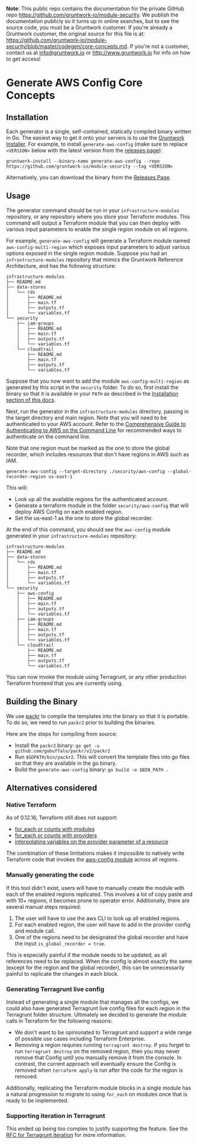 **Note**: This public repo contains the documentation for the private GitHub repo <https://github.com/gruntwork-io/module-security>.
We publish the documentation publicly so it turns up in online searches, but to see the source code, you must be a Gruntwork customer.
If you're already a Gruntwork customer, the original source for this file is at: <https://github.com/gruntwork-io/module-security/blob/master/codegen/core-concepts.md>.
If you're not a customer, contact us at <info@gruntwork.io> or <http://www.gruntwork.io> for info on how to get access!

# Generate AWS Config Core Concepts


## Installation

Each generator is a single, self-contained, statically compiled binary written in Go. The easiest way to get it onto
your servers is to use the [Gruntwork Installer](https://github.com/gruntwork-io/gruntwork-installer). For example, to
install `generate-aws-config` (make sure to replace `<VERSION>` below with the latest version from the [releases
page](https://github.com/gruntwork-io/module-security-public/releases)):

```
gruntwork-install --binary-name generate-aws-config --repo https://github.com/gruntwork-io/module-security --tag <VERSION>
```

Alternatively, you can download the binary from the [Releases
Page](https://github.com/gruntwork-io/module-security-public/releases).


## Usage

The generator command should be run in your `infrastructure-modules` repository, or any repository where you store your
Terraform modules. This command will output a Terraform module that you can then deploy with various input parameters to
enable the single region module on all regions.

For example, `generate-aws-config` will generate a Terraform module named `aws-config-multi-region` which exposes input
parameters to adjust various options exposed in the single region module. Suppose you had an `infrastructure-modules`
repository that mimics the Gruntwork Reference Architecture, and has the following structure:

```
infrastructure-modules
├── README.md
├── data-stores
│   └── rds
│       ├── README.md
│       ├── main.tf
│       ├── outputs.tf
│       └── variables.tf
└── security
    ├── iam-groups
    │   ├── README.md
    │   ├── main.tf
    │   ├── outputs.tf
    │   └── variables.tf
    └── cloudtrail
        ├── README.md
        ├── main.tf
        ├── outputs.tf
        └── variables.tf
```

Suppose that you now want to add the module `aws-config-multi-region` as generated by this script in the `security`
folder. To do so, first install the binary so that it is available in your `PATH` as described in the [Installation
section of this docs](#installation).

Next, run the generator in the `infrastructure-modules` directory, passing in the target directory and main region. Note
that you will need to be authenticated to your AWS account. Refer to the [Comprehensive Guide to Authenticating to AWS
on the Command
Line](https://blog.gruntwork.io/a-comprehensive-guide-to-authenticating-to-aws-on-the-command-line-63656a686799) for
recommended ways to authenticate on the command line.

Note that one region must be marked as the one to store the global recorder, which includes resources that don't have
regions in AWS such as IAM.

```
generate-aws-config --target-directory ./security/aws-config --global-recorder-region us-east-1
```

This will:

- Look up all the available regions for the authenticated account.
- Generate a terraform module in the folder `security/aws-config` that will deploy AWS Config on each enabled region.
- Set the us-east-1 as the one to store the global recorder.

At the end of this command, you should see the `aws-config` module generated in your `infrastructure-modules`
repository:

```
infrastructure-modules
├── README.md
├── data-stores
│   └── rds
│       ├── README.md
│       ├── main.tf
│       ├── outputs.tf
│       └── variables.tf
└── security
    ├── aws-config
    │   ├── README.md
    │   ├── main.tf
    │   ├── outputs.tf
    │   └── variables.tf
    ├── iam-groups
    │   ├── README.md
    │   ├── main.tf
    │   ├── outputs.tf
    │   └── variables.tf
    └── cloudtrail
        ├── README.md
        ├── main.tf
        ├── outputs.tf
        └── variables.tf

```

You can now invoke the module using Terragrunt, or any other production Terraform frontend that you are currently using.


## Building the Binary

We use [packr](https://github.com/gobuffalo/packr) to compile the templates into the binary so that it is portable. To
do so, we need to run `packr2` prior to building the binaries.

Here are the steps for compiling from source:

- Install the `packr2` binary: `go get -u github.com/gobuffalo/packr/v2/packr2`
- Run `$GOPATH/bin/packr2`. This will convert the template files into go files so that they are available in the go
  binary.
- Build the `generate-aws-config` binary: `go build -o $BIN_PATH .`


## Alternatives considered

### Native Terraform

As of 0.12.16, Terraform still does not support:
 * [for_each or counts with modules](https://github.com/hashicorp/terraform/issues/17519)
 * [for_each or counts with providers](https://github.com/hashicorp/terraform/issues/19932)
 * [interpolating variables on the provider parameter of a resource](https://github.com/hashicorp/terraform/issues/18682)

The combination of these limitations makes it impossible to natively write Terraform code that invokes the [aws-config
module](https://github.com/gruntwork-io/module-security-public/tree/master/modules/aws-config) across all regions.

### Manually generating the code

If this tool didn't exist, users will have to manually create the module with each of the enabled regions replicated.
This involves a lot of copy paste and with 10+ regions, it becomes prone to operator error. Additionally, there are
several manual steps required:

1. The user will have to use the aws CLI to look up all enabled regions.
1. For each enabled region, the user will have to add in the provider config and module call.
1. One of the regions need to be designated the global recorder and have the input `is_global_recorder = true`.

This is especially painful if the module needs to be updated, as all references need to be replaced. When the config is
almost exactly the same (except for the region and the global recorder), this can be unnecessarily painful to replicate
the changes in each block.

### Generating Terragrunt live config

Instead of generating a single module that manages all the configs, we could also have generated Terragrunt live config
files for each region in the Terragrunt folder structure. Ultimately we decided to generate the module calls in
Terraform for the following reasons:

- We don't want to be opinionated to Terragrunt and support a wide range of possible use cases including Terraform
  Enterprise.
- Removing a region requires running `terragrunt destroy`. If you forget to run `terragrunt destroy` on the removed
  region, then you may never remove that Config until you manually remove it from the console. In contrast, the current
  approach will eventually ensure the Config is removed when `terraform apply` is run after the code for the region is
  removed.

Additionally, replicating the Terraform module blocks in a single module has a natural progression to migrate to using
`for_each` on modules once that is ready to be implemented.

### Supporting iteration in Terragrunt

This ended up being too complex to justify supporting the feature. See the [RFC for Terragrunt
iteration](https://github.com/gruntwork-io/terragrunt/pull/853) for more information.
